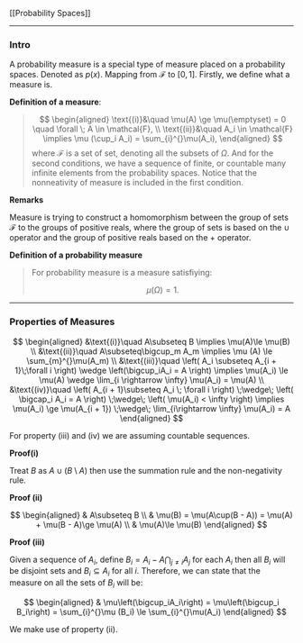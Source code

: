 [[Probability Spaces]]

---
### **Intro**

A probability measure is a special type of measure placed on a probability spaces. Denoted as $p(x)$. Mapping from $\mathcal{F}$ to $[0, 1]$. Firstly, we define what a measure is. 

**Definition of a measure**: 

> $$
> \begin{aligned}
>       \text{(i)}&\quad   \mu(A) \ge \mu(\emptyset) = 0 \quad \forall \; A \in \mathcal{F}, 
>       \\
>       \text{(ii)}&\quad A_i \in \mathcal{F} \implies \mu (\cup_i A_i) = \sum_{i}^{}\mu(A_i),
> \end{aligned}
> $$
where $\mathcal F$ is a set of set, denoting all the subsets of $\Omega$. And for the second conditions, we have a sequence of finite, or countable many infinite elements from the probability spaces. Notice that the nonneativity of measure is included in the first condition. 

**Remarks**

Measure is trying to construct a homomorphism between the group of sets $\mathcal F$ to the groups of positive reals, where the group of sets is based on the $\cup$ operator and the group of positive reals based on the $+$ operator. 

**Definition of a probability measure**

> For probability measure is a measure satisfiying: 
> 
> $$
> \mu(\Omega) = 1.
> $$

---
### **Properties of Measures**

$$
\begin{aligned}
    &\text{(i)}\quad A\subseteq B \implies \mu(A)\le \mu(B)
    \\
    &\text{(ii)}\quad 
    A\subseteq\bigcup_m A_m \implies \mu (A) \le \sum_{m}^{}\mu(A_m) 
    \\
    &\text{(iii)}\quad 
    \left(
	    A_i \subseteq A_{i + 1}\;\forall i 
    \right)
    \wedge
    \left(\bigcup_iA_i = A \right)
    \implies 
    \mu(A_i) \le \mu(A) \wedge \lim_{i \rightarrow \infty} \mu(A_i) = \mu(A)
    \\
    &\text{(iv)}\quad 
    \left(
        A_{i + 1}\subseteq A_i \; \forall i
    \right) \;\wedge\; 
    \left(
        \bigcap_i A_i = A
    \right) 
    \;\wedge\;
    \left(
        \mu(A_i) < \infty 
    \right)
    \implies \mu(A_i) \ge \mu(A_{i + 1}) \;\wedge\; \lim_{i\rightarrow \infty} \mu(A_i) = A
\end{aligned}
$$

For property (iii) and (iv) we are assuming countable sequences. 

**Proof(i)**

Treat $B$ as $A \cup (B\setminus A)$ then use the summation rule and the non-negativity rule. 

**Proof (ii)**

$$
\begin{aligned}
    & A\subseteq B 
    \\
    & \mu(B) = \mu(A\cup(B - A)) = \mu(A) + \mu(B - A)\ge \mu(A)
    \\
    & \mu(A)\le \mu(B)
\end{aligned}
$$

**Proof (iii)**

Given a sequence of $A_i$, define $B_i = A_i - A\bigcap_{j\neq i}A_j$ for each $A_i$ then all $B_i$ will be disjoint sets and $B_i \subseteq A_i$ for all $i$. Therefore, we can state that the measure on all the sets of $B_i$ will be: 

$$
\begin{aligned}
    & \mu\left(\bigcup_iA_i\right) = 
    \mu\left(\bigcup_i B_i\right) = \sum_{i}^{}\mu (B_i) \le \sum_{i}^{}\mu(A_i)
\end{aligned}
$$

We make use of property (ii). 
